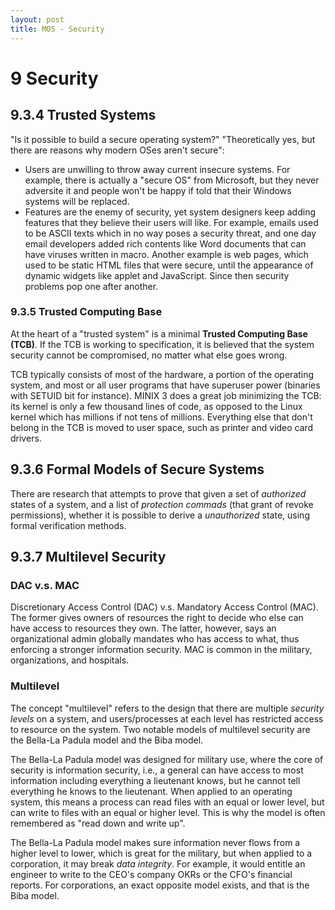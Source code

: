 ```yaml
---
layout: post
title: MOS - Security
---
```


# 9 Security

## 9.3.4 Trusted Systems

"Is it possible to build a secure operating system?" "Theoretically yes, but
there are reasons why modern OSes aren't secure":

  - Users are unwilling to throw away current insecure systems. For example,
    there is actually a "secure OS" from Microsoft, but they never adversite it
and people won't be happy if told that their Windows systems will be replaced.
  - Features are the enemy of security, yet system designers keep adding
    features that they believe their users will like. For example, emails used
to be ASCII texts which in no way poses a security threat, and one day email
developers added rich contents like Word documents that can have viruses written
in macro. Another example is web pages, which used to be static HTML files that
were secure, until the appearance of dynamic widgets like applet and JavaScript.
Since then security problems pop one after another.

### 9.3.5 Trusted Computing Base

At the heart of a "trusted system" is a minimal **Trusted Computing Base
(TCB)**. If the TCB is working to specification, it is believed that the system
security cannot be compromised, no matter what else goes wrong.

TCB typically consists of most of the hardware, a portion of the operating
system, and most or all user programs that have superuser power (binaries with
SETUID bit for instance). MINIX 3 does a great job minimizing the TCB: its
kernel is only a few thousand lines of code, as opposed to the Linux kernel
which has millions if not tens of millions. Everything else that don't belong in
the TCB is moved to user space, such as printer and video card drivers.

## 9.3.6 Formal Models of Secure Systems

There are research that attempts to prove that given a set of _authorized_
states of a system, and a list of _protection commads_ (that grant of revoke
permissions), whether it is possible to derive a _unauthorized_ state, using
formal verification methods.

## 9.3.7 Multilevel Security

### DAC v.s. MAC

Discretionary Access Control (DAC) v.s. Mandatory Access Control (MAC). The
former gives owners of resources the right to decide who else can have access to
resources they own. The latter, however, says an organizational admin globally
mandates who has access to what, thus enforcing a stronger information security.
MAC is common in the military, organizations, and hospitals.

### Multilevel

The concept "multilevel" refers to the design that there are multiple _security
levels_ on a system, and users/processes at each level has restricted access to
resource on the system. Two notable models of multilevel security are the
Bella-La Padula model and the Biba model.

The Bella-La Padula model was designed for military use, where the core of
security is information security, i.e., a general can have access to most
information including everything a lieutenant knows, but he cannot tell
everything he knows to the lieutenant. When applied to an operating system, this
means a process can read files with an equal or lower level, but can write to
files with an equal or higher level. This is why the model is often remembered
as "read down and write up".

The Bella-La Padula model makes sure information never flows from a higher level
to lower, which is great for the military, but when applied to a corporation, it
may break _data integrity_. For example, it would entitle an engineer to write
to the CEO's company OKRs or the CFO's financial reports. For corporations, an
exact opposite model exists, and that is the Biba model.
